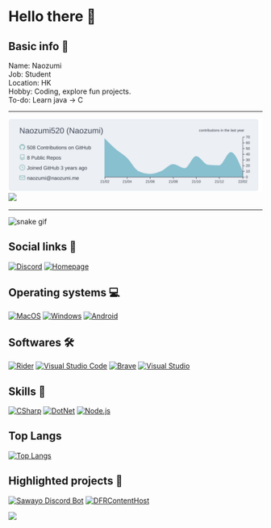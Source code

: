 # Hello there 👋

## Basic info 📝
Name: Naozumi  
Job: Student  
Location: HK  
Hobby: Coding, explore fun projects.  
To-do: Learn java -> C

***
![](https://raw.githubusercontent.com/Naozumi520/Naozumi520/main/profile-summary-card-output/nord_bright/0-profile-details.svg)
![](https://github-readme-stats.vercel.app/api?username=Naozumi520&custom_title=Stats&title_color=8FBCBB&show_icons=true&icon_color=8FBCBB&bg_color=ECEFF4)
***

![snake gif](https://github.com/Naozumi520/Naozumi520/blob/output/N_github-snake.gif)

## Social links 🤝
[![Discord](https://img.shields.io/badge/Discord-7289DA?style=for-the-badge&logo=discord&logoColor=white "Discord")](https://discord.com/users/661778480756949052)
[![Homepage](https://img.shields.io/badge/Homepage-41BDF5?style=for-the-badge&logo=Home%20Assistant%20Community%20Store&logoColor=white "Homepage")](https://naozumi.me/home)

## Operating systems 💻
[![MacOS](https://img.shields.io/badge/MacOS-707070?style=for-the-badge&logo=apple&logoColor=white "MacOS")](#)
[![Windows](https://img.shields.io/badge/Windows-0078D6?style=for-the-badge&logo=windows&logoColor=white "Windows 10")](#)
[![Android](https://img.shields.io/badge/Android-3DDC84?style=for-the-badge&logo=android&logoColor=white "Android")](https://www.android.com/)

## Softwares 🛠
[![Rider](https://img.shields.io/badge/JetBrains_Rider-DD1265?style=for-the-badge&logo=JetBrains&logoColor=white "Rider")](https://www.jetbrains.com/rider/)
[![Visual Studio Code](https://img.shields.io/badge/Visual_Studio_Code-0078D4?style=for-the-badge&logo=visual%20studio%20code&logoColor=white "VSCode")](https://code.visualstudio.com/)
[![Brave](https://img.shields.io/badge/Brave-FB542B?style=for-the-badge&logo=Brave&logoColor=white "Brave Browser")](https://brave.com/)
[![Visual Studio](https://img.shields.io/badge/Visual_Studio-5C2D91?style=for-the-badge&logo=visual%20studio&logoColor=white "Visual Studio")](https://visualstudio.microsoft.com/vs)

## Skills 🚀
[![CSharp](https://img.shields.io/badge/C%23-239120?style=for-the-badge&logo=c-sharp&logoColor=white "C#")](https://microsoft.com)
[![DotNet](https://img.shields.io/badge/.NET-5C2D91?style=for-the-badge&logo=.net&logoColor=white ".NET")](https://dotnet.microsoft.com/)
[![Node.js](https://img.shields.io/badge/NodeJS-339933?style=for-the-badge&logo=Node.js&logoColor=white "Node.js")](https://nodejs.org/)

## Top Langs
[![Top Langs](https://github-readme-stats.vercel.app/api/top-langs/?username=Naozumi520&layout=compact)](https://github.com/Naozumi520)

## Highlighted projects 🌟
[![Sawayo Discord Bot](https://github-readme-stats.vercel.app/api/pin/?username=Naozumi520&repo=Sawayo)](https://github.com/Naozumi520/Sawayo)
[![DFRContentHost](https://github-readme-stats.vercel.app/api/pin/?username=Naozumi520&repo=mbp16-DFRContentHost)](https://github.com/Naozumi520/mbp16-DFRContentHost)

![](https://komarev.com/ghpvc/?username=Naozumi520&color=ff69b4)
